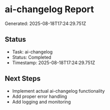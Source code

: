 # ai-changelog Report

Generated: 2025-08-18T17:24:29.751Z

## Status
- Task: ai-changelog
- Status: Completed
- Timestamp: 2025-08-18T17:24:29.751Z

## Next Steps
- Implement actual ai-changelog functionality
- Add proper error handling
- Add logging and monitoring
